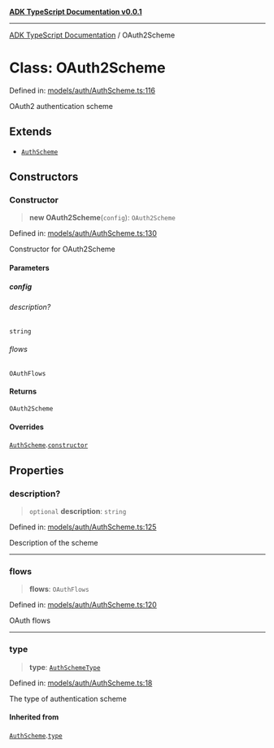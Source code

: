 [**ADK TypeScript Documentation v0.0.1**](../README.md)

***

[ADK TypeScript Documentation](../globals.md) / OAuth2Scheme

# Class: OAuth2Scheme

Defined in: [models/auth/AuthScheme.ts:116](https://github.com/pontus-devoteam/adk-typescript/blob/debe65286edf8e899c3500f5b5966544d2447b8d/src/models/auth/AuthScheme.ts#L116)

OAuth2 authentication scheme

## Extends

- [`AuthScheme`](AuthScheme.md)

## Constructors

### Constructor

> **new OAuth2Scheme**(`config`): `OAuth2Scheme`

Defined in: [models/auth/AuthScheme.ts:130](https://github.com/pontus-devoteam/adk-typescript/blob/debe65286edf8e899c3500f5b5966544d2447b8d/src/models/auth/AuthScheme.ts#L130)

Constructor for OAuth2Scheme

#### Parameters

##### config

###### description?

`string`

###### flows

`OAuthFlows`

#### Returns

`OAuth2Scheme`

#### Overrides

[`AuthScheme`](AuthScheme.md).[`constructor`](AuthScheme.md#constructor)

## Properties

### description?

> `optional` **description**: `string`

Defined in: [models/auth/AuthScheme.ts:125](https://github.com/pontus-devoteam/adk-typescript/blob/debe65286edf8e899c3500f5b5966544d2447b8d/src/models/auth/AuthScheme.ts#L125)

Description of the scheme

***

### flows

> **flows**: `OAuthFlows`

Defined in: [models/auth/AuthScheme.ts:120](https://github.com/pontus-devoteam/adk-typescript/blob/debe65286edf8e899c3500f5b5966544d2447b8d/src/models/auth/AuthScheme.ts#L120)

OAuth flows

***

### type

> **type**: [`AuthSchemeType`](../enumerations/AuthSchemeType.md)

Defined in: [models/auth/AuthScheme.ts:18](https://github.com/pontus-devoteam/adk-typescript/blob/debe65286edf8e899c3500f5b5966544d2447b8d/src/models/auth/AuthScheme.ts#L18)

The type of authentication scheme

#### Inherited from

[`AuthScheme`](AuthScheme.md).[`type`](AuthScheme.md#type)
